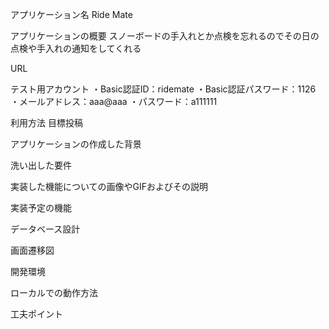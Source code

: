 アプリケーション名
Ride Mate

アプリケーションの概要
スノーボードの手入れとか点検を忘れるのでその日の点検や手入れの通知をしてくれる

URL


テスト用アカウント
・Basic認証ID：ridemate
・Basic認証パスワード：1126
・メールアドレス：aaa@aaa
・パスワード：a111111

利用方法
目標投稿


アプリケーションの作成した背景


洗い出した要件


実装した機能についての画像やGIFおよびその説明


実装予定の機能


データベース設計


画面遷移図


開発環境


ローカルでの動作方法


工夫ポイント
